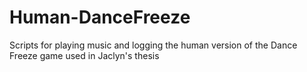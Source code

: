 # Human-DanceFreeze
Scripts for playing music and logging the human version of the Dance Freeze game used in Jaclyn's thesis
